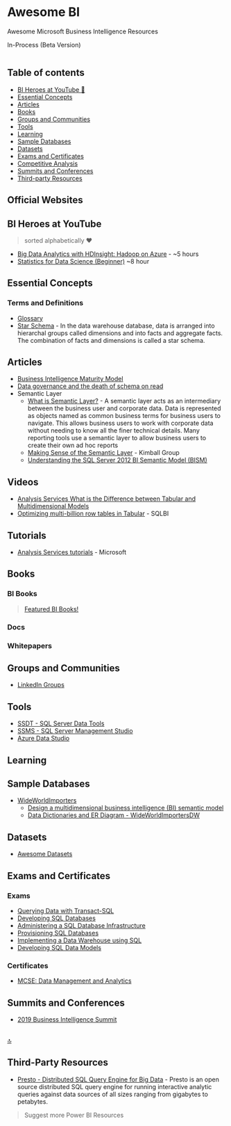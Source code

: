 # Awesome BI
Awesome Microsoft Business Intelligence Resources

In-Process (Beta Version)

```sh

```

## Table of contents

* [BI Heroes at YouTube :star2:](#r-heroes-at-youtube)
* [Essential Concepts](#essential-concepts)
* [Articles](#articles)
* [Books](#books)
* [Groups and Communities](#groups-and-communities)
* [Tools](#tools)
* [Learning](#learning)
* [Sample Databases](#sample-databases)
* [Datasets](#datasets)
* [Exams and Certificates](#exams-and-certificates)
* [Competitive Analysis](#competitive-analysis)
* [Summits and Conferences](#summits-and-conferences)
* [Third-party Resources](#third-party-resources)

## Official Websites



## BI Heroes at YouTube
> sorted alphabetically :heart:
* [Big Data Analytics with HDInsight: Hadoop on Azure](https://www.youtube.com/watch?v=-Qx7AIV0dqY) - ~5 hours
* [Statistics for Data Science (Beginner)](https://www.youtube.com/watch?v=74oUwKezFho) ~8 hour

## Essential Concepts
### Terms and Definitions
* [Glossary](https://github.com/NajiElKotob/Awesome-BI/blob/master/Glossary.md)
* [Star Schema](https://docs.infor.com/help_lawson_cloudsuite_10.1/index.jsp?topic=%2Fcom.lawson.help.reporting%2Fcom.lawson.help.bpwag-w_10.4.0%2FL55461185818015.html) - In the data warehouse database, data is arranged into hierarchal groups called dimensions and into facts and aggregate facts. The combination of facts and dimensions is called a star schema.

## Articles
* [Business Intelligence Maturity Model](https://medium.com/@christopher.shayan/business-intelligence-maturity-model-ff87f360d45c)
* [Data governance and the death of schema on read](https://www.oreilly.com/ideas/data-governance-and-the-death-of-schema-on-read)
* Semantic Layer 
     * [What is Semantic Layer?](https://www.jinfonet.com/resources/bi-defined/semantic-layer/) - A semantic layer acts as an intermediary between the business user and corporate data. Data is represented as objects named as common business terms for business users to navigate. This allows business users to work with corporate data without needing to know all the finer technical details. Many reporting tools use a semantic layer to allow business users to create their own ad hoc reports
     * [Making Sense of the Semantic Layer](https://www.kimballgroup.com/2013/08/design-tip-158-making-sense-of-the-semantic-layer/) - Kimball Group
     * [Understanding the SQL Server 2012 BI Semantic Model (BISM)](https://www.mssqltips.com/sqlservertip/2818/understanding-the-sql-server-2012-bi-semantic-model-bism/)


## Videos
* [Analysis Services What is the Difference between Tabular and Multidimensional Models](https://www.youtube.com/watch?v=Y0hWQh7EJME)
* [Optimizing multi-billion row tables in Tabular](https://www.sqlbi.com/tv/optimizing-multi-billion-row-tables-in-tabular-sqlbits-2017/) - SQLBI

## Tutorials
* [Analysis Services tutorials](https://docs.microsoft.com/en-us/sql/analysis-services/analysis-services-tutorials-ssas) - Microsoft

## Books
### BI Books
> [Featured BI Books!](http://bit.ly/)

### Docs

### Whitepapers

## Groups and Communities
* [LinkedIn Groups](https://github.com/NajiElKotob/Awesome-Power-BI/blob/master/README.md#groups)

## Tools
* [SSDT - SQL Server Data Tools](https://docs.microsoft.com/en-us/sql/ssdt/download-sql-server-data-tools-ssdt)
* [SSMS - SQL Server Management Studio](https://docs.microsoft.com/en-us/sql/ssms/download-sql-server-management-studio-ssms)
* [Azure Data Studio](https://docs.microsoft.com/en-us/sql/azure-data-studio/download)

## Learning

## Sample Databases
* [WideWorldImporters](https://github.com/Microsoft/sql-server-samples/tree/master/samples/databases/wide-world-importers)
    * [Design a multidimensional business intelligence (BI) semantic model](https://www.microsoftpressstore.com/articles/article.aspx?p=2812063)
    * [Data Dictionaries and ER Diagram - WideWorldImportersDW](https://dataedo.com/samples/html/WideWorldImportersDW/)


## Datasets
* [Awesome Datasets](https://github.com/NajiElKotob/Awesome-Datasets)




## Exams and Certificates
### Exams
* [Querying Data with Transact-SQL](https://www.microsoft.com/en-us/learning/exam-70-761.aspx)
* [Developing SQL Databases](https://www.microsoft.com/en-us/learning/exam-70-762.aspx)
* [Administering a SQL Database Infrastructure](https://www.microsoft.com/en-us/learning/exam-70-764.aspx)
* [Provisioning SQL Databases](https://www.microsoft.com/en-us/learning/exam-70-765.aspx)
* [Implementing a Data Warehouse using SQL](https://www.microsoft.com/en-us/learning/exam-70-767.aspx)
* [Developing SQL Data Models](https://www.microsoft.com/en-us/learning/exam-70-768.aspx)

### Certificates
* [MCSE: Data Management and Analytics](https://www.microsoft.com/en-us/learning/mcse-data-management-analytics.aspx)


## Summits and Conferences
* [2019 Business Intelligence Summit](https://www.conferenz.co.nz/events/2019-business-intelligence-summit)

<br/>[:top:](#table-of-contents)

## Third-Party Resources
* [Presto - Distributed SQL Query Engine for Big Data](https://prestodb.github.io/) - Presto is an open source distributed SQL query engine for running interactive analytic queries against data sources of all sizes ranging from gigabytes to petabytes.

> Suggest more Power BI Resources 
